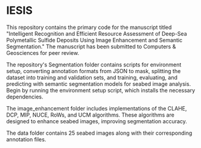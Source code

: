 # IESIS

This repository contains the primary code for the manuscript titled "Intelligent Recognition and Efficient Resource Assessment of Deep-Sea Polymetallic Sulfide Deposits Using Image Enhancement and Semantic Segmentation." The manuscript has been submitted to Computers & Geosciences for peer review.

The repository's Segmentation folder contains scripts for environment setup, converting annotation formats from JSON to mask, splitting the dataset into training and validation sets, and training, evaluating, and predicting with semantic segmentation models for seabed image analysis. Begin by running the environment setup script, which installs the necessary dependencies.

The image_enhancement folder includes implementations of the CLAHE, DCP, MIP, NUCE, RoWs, and UCM algorithms. These algorithms are designed to enhance seabed images, improving segmentation accuracy.

The data folder contains 25 seabed images along with their corresponding annotation files.

